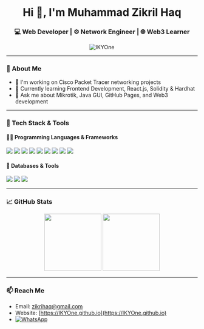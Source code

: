 <h1 align="center">Hi 👋, I'm Muhammad Zikril Haq</h1>
<h3 align="center">💻 Web Developer | ⚙️ Network Engineer | 🌐 Web3 Learner</h3>

<p align="center">
  <img src="https://komarev.com/ghpvc/?username=IKYOne&label=Profile%20views&color=0e75b6&style=flat" alt="IKYOne" />
</p>

---

### 🚀 About Me
- 🔭 I'm working on Cisco Packet Tracer networking projects
- 🌱 Currently learning Frontend Development, React.js, Solidity & Hardhat
- 💬 Ask me about Mikrotik, Java GUI, GitHub Pages, and Web3 development

---

### 🧰 Tech Stack & Tools

#### 👨‍💻 Programming Languages & Frameworks
<p>
  <img src="https://img.shields.io/badge/HTML5-red?style=for-the-badge&logo=html5&logoColor=white"/>
  <img src="https://img.shields.io/badge/CSS3-blue?style=for-the-badge&logo=css3&logoColor=white"/>
  <img src="https://img.shields.io/badge/JavaScript-F7DF1E?style=for-the-badge&logo=javascript&logoColor=black"/>
  <img src="https://img.shields.io/badge/Node.js-339933?style=for-the-badge&logo=nodedotjs&logoColor=white"/>
  <img src="https://img.shields.io/badge/React-20232A?style=for-the-badge&logo=react&logoColor=61DAFB"/>
  <img src="https://img.shields.io/badge/Bootstrap-563D7C?style=for-the-badge&logo=bootstrap&logoColor=white"/>
  <img src="https://img.shields.io/badge/TailwindCSS-38B2AC?style=for-the-badge&logo=tailwind-css&logoColor=white"/>
  <img src="https://img.shields.io/badge/Solidity-363636?style=for-the-badge&logo=solidity&logoColor=white"/>
  <img src="https://img.shields.io/badge/Hardhat-F3C910?style=for-the-badge&logo=ethereum&logoColor=black"/>
</p>

#### 💾 Databases & Tools
<p>
  <img src="https://img.shields.io/badge/MySQL-4479A1?style=for-the-badge&logo=mysql&logoColor=white"/>
  <img src="https://img.shields.io/badge/VSCode-007ACC?style=for-the-badge&logo=visualstudiocode&logoColor=white"/>
  <img src="https://img.shields.io/badge/Mikrotik-0097a7?style=for-the-badge&logo=cisco&logoColor=white"/>
</p>

---

### 📈 GitHub Stats
<p align="center">
  <img src="https://github-readme-stats.vercel.app/api?username=IKYOne&show_icons=true&theme=tokyonight" height="150" />
  <img src="https://github-readme-streak-stats.herokuapp.com/?user=IKYOne&theme=tokyonight" height="150"/>
</p>

---

### 📫 Reach Me
- Email: zikrihaq@gmail.com
- Website: [https://IKYOne.github.io](https://IKYOne.github.io)
- [![WhatsApp](https://img.shields.io/badge/WhatsApp-Chat-green?logo=whatsapp)](https://wa.me/6285218367661)
